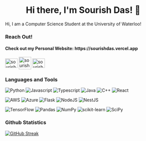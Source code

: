 <h1 align="center">Hi there, I'm Sourish Das! 👋</h1>

Hi, I am a Computer Science Student at the University of Waterloo!

### Reach Out!
<h4>Check out my Personal Website: https://sourishdas.vercel.app</h4>
  <a href="https://linkedin.com/in/sourishdas" target="blank"><img align="center" src="https://raw.githubusercontent.com/rahuldkjain/github-profile-readme-generator/master/src/images/icons/Social/linked-in-alt.svg" alt="sourishdas" height="30" width="40" /></a>
  <a href="mailto:s4das@uwaterloo.ca/" target="blank"><img align="center" src="https://cdn4.iconfinder.com/data/icons/social-media-logos-6/512/112-gmail_email_mail-512.png" alt="sourishdas07" height="40" width="40" /></a>
  <a href="https://www.instagram.com/sourish.das07/" target="blank"><img align="center" src="https://raw.githubusercontent.com/rahuldkjain/github-profile-readme-generator/master/src/images/icons/Social/instagram.svg" alt="sourishdas07" height="30" width="40" /></a>


### Languages and Tools
![Python](https://img.shields.io/badge/python-3670A0?style=for-the-badge&logo=python&logoColor=ffdd54)
![Javascript](https://img.shields.io/badge/javascript-%230C55A5.svg?style=for-the-badge&logo=javascript&logoColor=%blue)
![Typescript](https://img.shields.io/badge/Typescript-%23FF6F00.svg?style=for-the-badge&logo=Typescript&logoColor=white)
![Java](https://img.shields.io/badge/java-%23008080.svg?style=for-the-badge&logo=java&logoColor=white)
![C++](https://img.shields.io/badge/c++-%2300599C.svg?style=for-the-badge&logo=c%2B%2B&logoColor=white)
![React](https://img.shields.io/badge/React-%23F7931E.svg?style=for-the-badge&logo=React&logoColor=white)

![AWS](https://img.shields.io/badge/AWS-%2300599C.svg?style=for-the-badge&logo=AWS%2B%2B&logoColor=Yellow)
![Azure](https://img.shields.io/badge/Azure-%23FF6F00.svg?style=for-the-badge&logo=Azure&logoColor=white)
![Flask](https://img.shields.io/badge/Flask-%23FA0F00.svg?style=for-the-badge&logo=Flask&logoColor=white)
![NodeJS](https://img.shields.io/badge/Node.js-%23150458.svg?style=for-the-badge&logo=Node.js&logoColor=white)
![NestJS](https://img.shields.io/badge/NestJS-%23FA0F00.svg?style=for-the-badge&logo=NestJS&logoColor=white)

![TensorFlow](https://img.shields.io/badge/TensorFlow-%23FF6F00.svg?style=for-the-badge&logo=TensorFlow&logoColor=white)
![Pandas](https://img.shields.io/badge/pandas-%23150458.svg?style=for-the-badge&logo=pandas&logoColor=white)
![NumPy](https://img.shields.io/badge/numpy-%23013243.svg?style=for-the-badge&logo=numpy&logoColor=white)
![scikit-learn](https://img.shields.io/badge/scikit--learn-%23F7931E.svg?style=for-the-badge&logo=scikit-learn&logoColor=white)
![SciPy](https://img.shields.io/badge/SciPy-%230C55A5.svg?style=for-the-badge&logo=scipy&logoColor=%white)


### Github Statistics
[![GitHub Streak](https://streak-stats.demolab.com?user=sourishdas07&theme=shades-of-green)](https://git.io/streak-stats)
